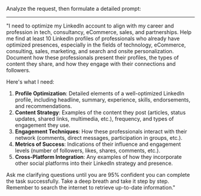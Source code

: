 Analyze the request, then formulate a detailed prompt:

---

"I need to optimize my LinkedIn account to align with my career and profession in tech, consultancy, eCommerce, sales, and partnerships. Help me find at least 10 LinkedIn profiles of professionals who already have optimized presences, especially in the fields of technology, eCommerce, consulting, sales, marketing, and search and onsite personalization. Document how these professionals present their profiles, the types of content they share, and how they engage with their connections and followers.

Here's what I need:
1. **Profile Optimization**: Detailed elements of a well-optimized LinkedIn profile, including headline, summary, experience, skills, endorsements, and recommendations.
2. **Content Strategy**: Examples of the content they post (articles, status updates, shared links, multimedia, etc.), frequency, and types of engagement they use.
3. **Engagement Techniques**: How these professionals interact with their network (comments, direct messages, participation in groups, etc.).
4. **Metrics of Success**: Indications of their influence and engagement levels (number of followers, likes, shares, comments, etc.).
5. **Cross-Platform Integration**: Any examples of how they incorporate other social platforms into their LinkedIn strategy and presence.

Ask me clarifying questions until you are 95% confident you can complete the task successfully. Take a deep breath and take it step by step. Remember to search the internet to retrieve up-to-date information."